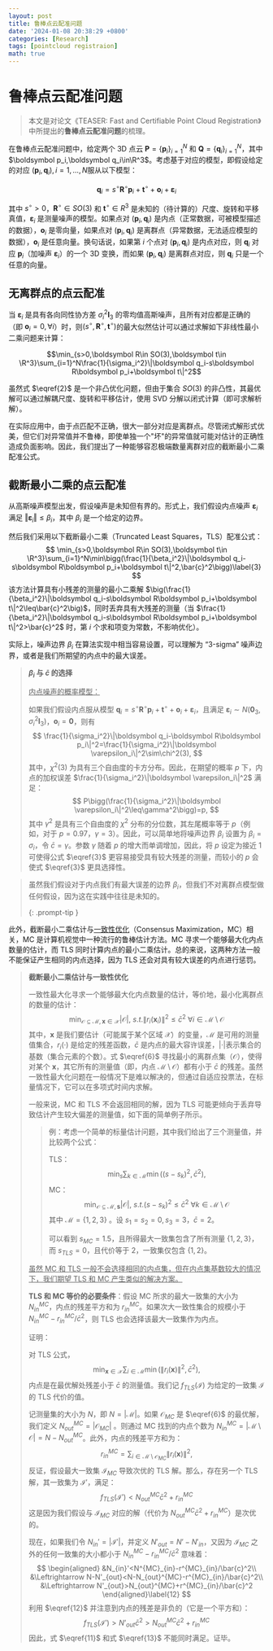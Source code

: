 ```yaml
---
layout: post
title: 鲁棒点云配准问题
date: '2024-01-08 20:38:29 +0800'
categories: [Research]
tags: [pointcloud registraion]
math: true
---
```


# 鲁棒点云配准问题

> 本文是对论文《TEASER: Fast and Certifiable Point Cloud Registration》中所提出的**鲁棒点云配准问题**的梳理。

在鲁棒点云配准问题中，给定两个 3D 点云 $\boldsymbol P=\{\boldsymbol p_i\}_{i=1}^N$ 和 $\boldsymbol Q=\{\boldsymbol q_i\}_{i=1}^N$，其中 $\boldsymbol p_i,\boldsymbol q_i\in\R^3$。考虑基于对应的模型，即假设给定的对应 $(\boldsymbol p_i,\boldsymbol q_i),i=1,...,N$服从以下模型：

$$\boldsymbol q_i=s^\circ\boldsymbol R^\circ\boldsymbol p_i+\boldsymbol t^\circ+\boldsymbol o_i+\boldsymbol \varepsilon_i$$

其中 $s^\circ>0$，$\boldsymbol R^\circ\in SO(3)$ 和 $\boldsymbol t^\circ\in R^3$ 是未知的（待计算的）尺度、旋转和平移真值，$\boldsymbol \varepsilon_i$ 是测量噪声的模型。如果点对 $(\boldsymbol p_i,\boldsymbol q_i)$ 是内点（正常数据，可被模型描述的数据），$\boldsymbol o_i$ 是零向量，如果点对 $(\boldsymbol p_i,\boldsymbol q_i)$ 是离群点（异常数据，无法适应模型的数据），$\boldsymbol o_i$ 是任意向量。换句话说，如果第 $i$ 个点对 $(\boldsymbol p_i,\boldsymbol q_i)$ 是内点对应，则 $\boldsymbol q_i$ 对应 $\boldsymbol p_i$（加噪声 $\boldsymbol \varepsilon_i$）的一个 3D 变换，而如果 $(\boldsymbol p_i,\boldsymbol q_i)$ 是离群点对应，则 $\boldsymbol q_i$ 只是一个任意的向量。

## 无离群点的点云配准

当 $\boldsymbol \varepsilon_i$ 是具有各向同性协方差 $\sigma_i^2\boldsymbol I_3$ 的零均值高斯噪声，且所有对应都是正确的（即 $\boldsymbol o_i=0,\forall i$）时，则$(s^\circ,\boldsymbol R^\circ,\boldsymbol t^\circ)$的最大似然估计可以通过求解如下非线性最小二乘问题来计算：

$$\min_{s>0,\boldsymbol R\in SO(3),\boldsymbol t\in \R^3}\sum_{i=1}^N\frac{1}{\sigma_i^2}\|\boldsymbol q_i-s\boldsymbol R\boldsymbol p_i+\boldsymbol t\|^2$$

虽然式 $\eqref{2}$ 是一个非凸优化问题，但由于集合 $SO(3)$ 的非凸性，其最优解可以通过解耦尺度、旋转和平移估计，使用 SVD 分解以闭式计算（即可求解析解）。

在实际应用中，由于点匹配不正确，很大一部分对应是离群点。尽管闭式解形式优美，但它们对异常值并不鲁棒，即使单独一个"坏"的异常值就可能对估计的正确性造成负面影响。因此，我们提出了一种能够容忍极端数量离群对应的截断最小二乘配准公式。

## 截断最小二乘的点云配准

从高斯噪声模型出发，假设噪声是未知但有界的。形式上，我们假设内点噪声 $\boldsymbol \varepsilon_i$ 满足 $‖\boldsymbol \varepsilon_i‖\leq\beta_i$，其中 $\beta_i$ 是一个给定的边界。

然后我们采用以下截断最小二乘（Truncated Least Squares，TLS）配准公式：
$$
\min_{s>0,\boldsymbol R\in SO(3),\boldsymbol t\in \R^3}\sum_{i=1}^N\min\bigg(\frac{1}{\beta_i^2}\|\boldsymbol q_i-s\boldsymbol R\boldsymbol p_i+\boldsymbol t\|^2,\bar{c}^2\bigg)\label{3}
$$
该方法计算具有小残差的测量的最小二乘解 $\big(\frac{1}{\beta_i^2}\|\boldsymbol q_i-s\boldsymbol R\boldsymbol p_i+\boldsymbol t\|^2\leq\bar{c}^2\big)$，同时丢弃具有大残差的测量（当 $\frac{1}{\beta_i^2}\|\boldsymbol q_i-s\boldsymbol R\boldsymbol p_i+\boldsymbol t\|^2>\bar{c}^2$ 时，第 $i$ 个求和项变为常数，不影响优化）。

实际上，噪声边界 $\beta_i$ 在算法实现中相当容易设置，可以理解为 “3-sigma” 噪声边界，或者是我们所期望的内点中的最大误差。

> **$\beta_i$ 与 $\bar{c}$ 的选择**
>
> <u>内点噪声的概率模型：</u>
>
> 如果我们假设内点服从模型 $\boldsymbol q_i=s^\circ\boldsymbol R^\circ\boldsymbol p_i+\boldsymbol t^\circ+\boldsymbol o_i+\boldsymbol \varepsilon_i$，且满足 $\boldsymbol\varepsilon_i\sim N(\boldsymbol0_3,\sigma_i^2\boldsymbol I_3)$，$\boldsymbol o_i=\boldsymbol 0$，则有
> $$
> \frac{1}{\sigma_i^2}\|\boldsymbol q_i-\boldsymbol R\boldsymbol p_i\|^2=\frac{1}{\sigma_i^2}\|\boldsymbol \varepsilon_i\|^2\sim\chi^2(3),
> $$
> 其中，$\chi^2(3)$ 为具有三个自由度的卡方分布。因此，在期望的概率 $p$ 下，内点的加权误差 $\frac{1}{\sigma_i^2}\|\boldsymbol \varepsilon_i\|^2$ 满足：
> $$
> P\bigg(\frac{1}{\sigma_i^2}\|\boldsymbol \varepsilon_i\|^2\leq\gamma^2\bigg)=p,
> $$
> 其中 $γ^2$ 是具有三个自由度的 $χ^2$ 分布的分位数，其左尾概率等于 $p$（例如，对于 $p = 0.97$，$γ=3$）。因此，可以简单地将噪声边界 $β_i$ 设置为 $β_i= σ_i$，令 $\bar c= γ$。参数 $γ$ 随着 $p$ 的增大而单调增加，因此，将 $p$ 设定为接近 $1$ 可使得公式 $\eqref{3}$ 更容易接受具有较大残差的测量，而较小的 $p$ 会使式 $\eqref{3}$ 更具选择性。

> 虽然我们假设对于内点我们有最大误差的边界 $\beta_i$，但我们不对离群点模型做任何假设，因为这在实践中往往是未知的。
>
> {: .prompt-tip }

此外，截断最小二乘估计与<u>一致性优化</u>（Consensus Maximization，MC）相关，MC 是计算机视觉中一种流行的鲁棒估计方法。MC 寻求一个能够最大化内点数量的估计，而 TLS 同时计算内点的最小二乘估计。总的来说，这两种方法一般不能保证产生相同的内点选择，因为 TLS 还会对具有较大误差的内点进行惩罚。

> **截断最小二乘估计与一致性优化**
>
> 一致性最大化寻求一个能够最大化内点数量的估计，等价地，最小化离群点的数量的估计：
> $$
> \min_{\mathcal{O}\subseteq\mathcal{M},\boldsymbol x\in\mathcal{X}}|\mathcal{O}|,\ s.t.\|r_i(\boldsymbol x_i)\|^2\leq\bar{c}^2\ \forall i\in\mathcal{M}\setminus\mathcal{O}\label{6}
> $$
> 其中，$\boldsymbol x$ 是我们要估计（可能属于某个区域 $\mathcal X$）的变量，$\mathcal M$ 是可用的测量值集合，$r_i (·)$ 是给定的残差函数，$\bar c$ 是内点的最大容许误差，$|·|$表示集合的基数（集合元素的个数）。式 $\eqref{6}$ 寻找最小的离群点集（$\mathcal O$），使得对某个 $\boldsymbol x$，其它所有的测量值（即，内点 $\mathcal{M}\setminus\mathcal{O}$）都有小于 $\bar c$ 的残差。虽然一致性最大化问题在一般情况下是难以解决的，但通过自适应投票法，在标量情况下，它可以在多项式时间内求解。
>
> 一般来说，MC 和 TLS 不会返回相同的解，因为 TLS 可能更倾向于丢弃导致估计产生较大偏差的测量值，如下面的简单例子所示。
>
> > 例：考虑一个简单的标量估计问题，其中我们给出了三个测量值，并比较两个公式：
> >
> > TLS：
> > $$
> > \min_s\sum_{k\in\mathcal{M}}\min\big((s-s_k)^2,\bar{c}^2\big),
> > $$
> > MC：
> > $$
> > \min_{\mathcal{O}\subseteq\mathcal{M},\boldsymbol s}|\mathcal{O}|,\ s.t.(s-s_k)^2\leq\bar{c}^2\ \forall k\in\mathcal{M}\setminus\mathcal{O}
> > $$
> > 其中 $\mathcal M=\{1,2,3\}$ 。设 $s_1=s_2=0,s_3=3$，$\bar{c}=2$。
> >
> > 可以看到 $s_{MC}=1.5$，且所得最大一致集包含了所有测量 $\{1,2,3\}$，而 $s_{TLS}=0$，且代价等于 $2$，一致集仅包含 $\{1,2\}$。
>
> <u>虽然 MC 和 TLS 一般不会选择相同的内点集，但在内点集基数较大的情况下，我们期望 TLS 和 MC 产生类似的解决方案。</u>
>
> **TLS 和 MC 等价的必要条件**：假设 MC 所求的最大一致集的大小为 $N^{MC}_{in}$，内点的残差平方和为 $r^{MC}_{in}$。如果次大一致性集合的规模小于 $N^{MC}_{in}-r^{MC}_{in}/\bar{c}^2$，则 TLS 也会选择该最大一致集作为内点。
>
> 证明：
>
> 对 TLS 公式，
> $$
> \min_{\boldsymbol x\in\mathcal{X}}\sum_{i\in\mathcal{M}}\min\big(\|r_i(\boldsymbol x)\|^2,\bar{c}^2\big),
> $$
> 内点是在最优解处残差小于 $\bar{c}$ 的测量值。我们记 $f_{TLS}(\mathcal I)$ 为给定的一致集 $\mathcal I$ 的 TLS 代价的值。
>
> 记测量集的大小为 $N$，即 $N=|\mathcal M|$。如果 $\mathcal O_{MC}$ 是 $\eqref{6}$ 的最优解，我们定义 $N^{MC}_{out}=|\mathcal O_{MC}|$ 。则通过 MC 找到的内点个数为 $N^{MC}_{in}=|\mathcal M\setminus\mathcal O|=N-N^{MC}_{out}$。此外，内点的残差平方和为：
> $$
> r_{in}^{MC}=\sum_{i\in\mathcal M\setminus\mathcal O_{MC}}\|r_i(\boldsymbol x)\|^2,
> $$
> 反证，假设最大一致集 $\mathcal I_{MC}$ 导致次优的 TLS 解。那么，存在另一个 TLS 解，其一致集为 $\mathcal I'$，满足：
> $$
> f_{TLS}(\mathcal I')<N^{MC}_{out}\bar{c}^2+r_{in}^{MC}\label{11}
> $$
> 这是因为我们假设与 $\mathcal I_{MC}$ 对应的解（代价为 $N^{MC}_{out}\bar{c}^2+r_{in}^{MC}$）是次优的。
>
> 现在，如果我们令 $N_{in}'=|\mathcal I'|$，并定义 $N'_{out}=N'-N'_{in}$，又因为 $\mathcal I_{MC}$ 之外的任何一致集的大小都小于 $N^{MC}_{in}-r^{MC}_{in}/\bar{c}^2$ 意味着：
> $$
> \begin{aligned}
> &N_{in}'<N^{MC}_{in}-r^{MC}_{in}/\bar{c}^2\\
> &\Leftrightarrow N-N'_{out}<N-N_{out}^{MC}-r^{MC}_{in}/\bar{c}^2\\
> &\Leftrightarrow N'_{out}>N_{out}^{MC}+r^{MC}_{in}/\bar{c}^2
> \end{aligned}\label{12}
> $$
> 利用 $\eqref{12}$ 并注意到内点的残差是非负的（它是一个平方和）：
> $$
> f_{TLS}(\mathcal I')>N’_{out}\bar{c}^2>N^{MC}_{out}\bar{c}^2+r_{in}^{MC}\label{13}
> $$
> 因此，式 $\eqref{11}$ 和式 $\eqref{13}$ 不能同时满足。证毕。

